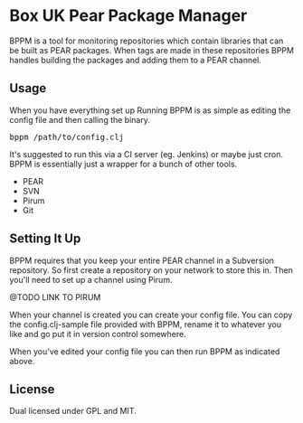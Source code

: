 
# Box UK Pear Package Manager

BPPM is a tool for monitoring repositories which contain libraries that can be
built as PEAR packages.  When tags are made in these repositories BPPM handles
building the packages and adding them to a PEAR channel.

## Usage

When you have everything set up Running BPPM is as simple as editing the config
file and then calling the binary.

<pre>
bppm /path/to/config.clj
</pre>

It's suggested to run this via a CI server (eg. Jenkins) or maybe just cron.
BPPM is essentially just a wrapper for a bunch of other tools.

* PEAR
* SVN
* Pirum
* Git

## Setting It Up

BPPM requires that you keep your entire PEAR channel in a Subversion repository.
So first create a repository on your network to store this in.  Then you'll
need to set up a channel using Pirum.

@TODO LINK TO PIRUM

When your channel is created you can create your config file.  You can copy
the config.clj-sample file provided with BPPM, rename it to whatever you like
and go put it in version control somewhere.

When you've edited your config file you can then run BPPM as indicated above.

## License

Dual licensed under GPL and MIT.

